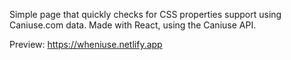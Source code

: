 Simple page that quickly checks for CSS properties support using Caniuse.com data.
Made with React, using the Caniuse API.

Preview: https://wheniuse.netlify.app
